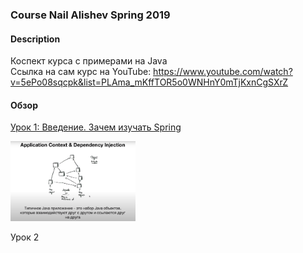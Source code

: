 ### Course Nail Alishev Spring 2019


#### Description
Коспект курса с примерами на Java <br>
Ссылка на сам курс на YouTube:
https://www.youtube.com/watch?v=5ePo08sqcpk&list=PLAma_mKffTOR5o0WNHnY0mTjKxnCgSXrZ

#### Обзор


<a href="/src/main/java/lesson01">Урок 1: Введение. Зачем изучать Spring</a><br>

<img src="/src/main/java/lesson01/typicalAppJava.png" width="200"><br>


Урок 2




